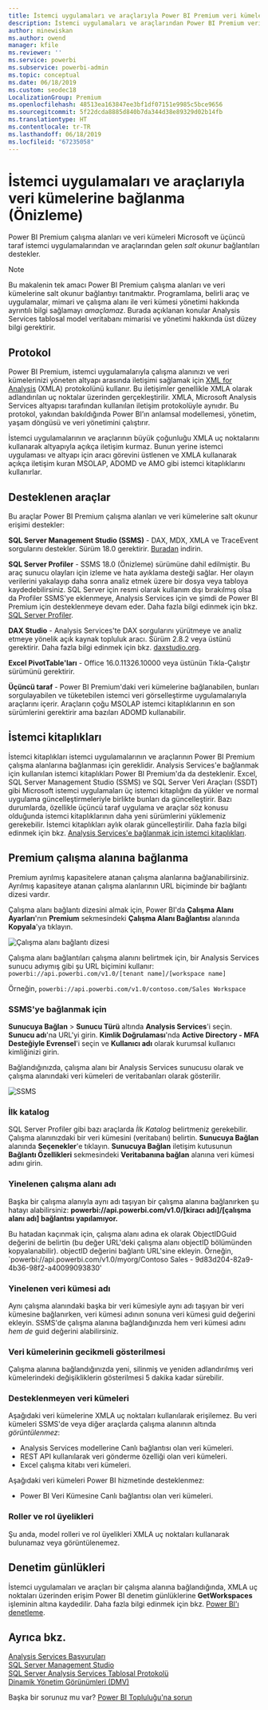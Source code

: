 ```yaml
---
title: İstemci uygulamaları ve araçlarıyla Power BI Premium veri kümelerine bağlanma (Önizleme)
description: İstemci uygulamaları ve araçlarından Power BI Premium veri kümelerine bağlanma işlemi açıklanmaktadır.
author: minewiskan
ms.author: owend
manager: kfile
ms.reviewer: ''
ms.service: powerbi
ms.subservice: powerbi-admin
ms.topic: conceptual
ms.date: 06/18/2019
ms.custom: seodec18
LocalizationGroup: Premium
ms.openlocfilehash: 48513ea163847ee3bf1df07151e9985c5bce9656
ms.sourcegitcommit: 5f22dcda8885d840b7da344d38e89329d02b14fb
ms.translationtype: HT
ms.contentlocale: tr-TR
ms.lasthandoff: 06/18/2019
ms.locfileid: "67235058"
---
```

# <a name="connect-to-datasets-with-client-applications-and-tools-preview"></a>İstemci uygulamaları ve araçlarıyla veri kümelerine bağlanma (Önizleme)

Power BI Premium çalışma alanları ve veri kümeleri Microsoft ve üçüncü taraf istemci uygulamalarından ve araçlarından gelen *salt okunur* bağlantıları destekler. 

> [!NOTE]
> Bu makalenin tek amacı Power BI Premium çalışma alanları ve veri kümelerine salt okunur bağlantıyı tanıtmaktır. Programlama, belirli araç ve uygulamalar, mimari ve çalışma alanı ile veri kümesi yönetimi hakkında ayrıntılı bilgi sağlamayı *amaçlamaz*. Burada açıklanan konular Analysis Services tablosal model veritabanı mimarisi ve yönetimi hakkında üst düzey bilgi gerektirir.

## <a name="protocol"></a>Protokol

Power BI Premium, istemci uygulamalarıyla çalışma alanınızı ve veri kümelerinizi yöneten altyapı arasında iletişimi sağlamak için [XML for Analysis](https://docs.microsoft.com/bi-reference/xmla/xml-for-analysis-xmla-reference) (XMLA) protokolünü kullanır. Bu iletişimler genellikle XMLA olarak adlandırılan uç noktalar üzerinden gerçekleştirilir. XMLA, Microsoft Analysis Services altyapısı tarafından kullanılan iletişim protokolüyle aynıdır. Bu protokol, yakından bakıldığında Power BI’ın anlamsal modellemesi, yönetim, yaşam döngüsü ve veri yönetimini çalıştırır. 

İstemci uygulamalarının ve araçlarının büyük çoğunluğu XMLA uç noktalarını kullanarak altyapıyla açıkça iletişim kurmaz. Bunun yerine istemci uygulaması ve altyapı için aracı görevini üstlenen ve XMLA kullanarak açıkça iletişim kuran MSOLAP, ADOMD ve AMO gibi istemci kitaplıklarını kullanırlar.


## <a name="supported-tools"></a>Desteklenen araçlar

Bu araçlar Power BI Premium çalışma alanları ve veri kümelerine salt okunur erişimi destekler:

**SQL Server Management Studio (SSMS)** - DAX, MDX, XMLA ve TraceEvent sorgularını destekler. Sürüm 18.0 gerektirir. [Buradan](https://docs.microsoft.com/sql/ssms/download-sql-server-management-studio-ssms) indirin. 

**SQL Server Profiler** - SSMS 18.0 (Önizleme) sürümüne dahil edilmiştir. Bu araç sunucu olayları için izleme ve hata ayıklama desteği sağlar. Her olayın verilerini yakalayıp daha sonra analiz etmek üzere bir dosya veya tabloya kaydedebilirsiniz. SQL Server için resmi olarak kullanım dışı bırakılmış olsa da Profiler SSMS'ye eklenmeye, Analysis Services için ve şimdi de Power BI Premium için desteklenmeye devam eder. Daha fazla bilgi edinmek için bkz. [SQL Server Profiler](https://docs.microsoft.com/sql/tools/sql-server-profiler/sql-server-profiler).

**DAX Studio** - Analysis Services'te DAX sorgularını yürütmeye ve analiz etmeye yönelik açık kaynak topluluk aracı. Sürüm 2.8.2 veya üstünü gerektirir. Daha fazla bilgi edinmek için bkz. [daxstudio.org](https://daxstudio.org/).

**Excel PivotTable'ları** - Office 16.0.11326.10000 veya üstünün Tıkla-Çalıştır sürümünü gerektirir.

**Üçüncü taraf** - Power BI Premium'daki veri kümelerine bağlanabilen, bunları sorgulayabilen ve tüketebilen istemci veri görselleştirme uygulamalarıyla araçlarını içerir. Araçların çoğu MSOLAP istemci kitaplıklarının en son sürümlerini gerektirir ama bazıları ADOMD kullanabilir.

## <a name="client-libraries"></a>İstemci kitaplıkları

İstemci kitaplıkları istemci uygulamalarının ve araçlarının Power BI Premium çalışma alanlarına bağlanması için gereklidir. Analysis Services'e bağlanmak için kullanılan istemci kitaplıkları Power BI Premium'da da desteklenir. Excel, SQL Server Management Studio (SSMS) ve SQL Server Veri Araçları (SSDT) gibi Microsoft istemci uygulamaları üç istemci kitaplığını da yükler ve normal uygulama güncelleştirmeleriyle birlikte bunları da güncelleştirir. Bazı durumlarda, özellikle üçüncü taraf uygulama ve araçlar söz konusu olduğunda istemci kitaplıklarının daha yeni sürümlerini yüklemeniz gerekebilir. İstemci kitaplıkları aylık olarak güncelleştirilir. Daha fazla bilgi edinmek için bkz. [Analysis Services'e bağlanmak için istemci kitaplıkları](https://docs.microsoft.com/azure/analysis-services/analysis-services-data-providers).

## <a name="connecting-to-a-premium-workspace"></a>Premium çalışma alanına bağlanma

Premium ayrılmış kapasitelere atanan çalışma alanlarına bağlanabilirsiniz. Ayrılmış kapasiteye atanan çalışma alanlarının URL biçiminde bir bağlantı dizesi vardır. 

Çalışma alanı bağlantı dizesini almak için, Power BI'da **Çalışma Alanı Ayarları**'nın **Premium** sekmesindeki **Çalışma Alanı Bağlantısı** alanında **Kopyala**'ya tıklayın.

![Çalışma alanı bağlantı dizesi](media/service-premium-connect-tools/connect-tools-workspace-connection.png)

Çalışma alanı bağlantıları çalışma alanını belirtmek için, bir Analysis Services sunucu adıymış gibi şu URL biçimini kullanır:   
`powerbi://api.powerbi.com/v1.0/[tenant name]/[workspace name]` 

Örneğin, `powerbi://api.powerbi.com/v1.0/contoso.com/Sales Workspace`

### <a name="to-connect-in-ssms"></a>SSMS'ye bağlanmak için

**Sunucuya Bağlan** > **Sunucu Türü** altında **Analysis Services**'i seçin. **Sunucu adı**'na URL'yi girin. **Kimlik Doğrulaması**'nda **Active Directory - MFA Desteğiyle Evrensel**'i seçin ve **Kullanıcı adı** olarak kurumsal kullanıcı kimliğinizi girin. 

Bağlandığınızda, çalışma alanı bir Analysis Services sunucusu olarak ve çalışma alanındaki veri kümeleri de veritabanları olarak gösterilir.  

![SSMS](media/service-premium-connect-tools/connect-tools-ssms.png)

### <a name="initial-catalog"></a>İlk katalog

SQL Server Profiler gibi bazı araçlarda *İlk Katalog* belirtmeniz gerekebilir. Çalışma alanınızdaki bir veri kümesini (veritabanı) belirtin. **Sunucuya Bağlan** alanında **Seçenekler**'e tıklayın. **Sunucuya Bağlan** iletişim kutusunun **Bağlantı Özellikleri** sekmesindeki **Veritabanına bağlan** alanına veri kümesi adını girin.

### <a name="duplicate-workspace-name"></a>Yinelenen çalışma alanı adı

Başka bir çalışma alanıyla aynı adı taşıyan bir çalışma alanına bağlanırken şu hatayı alabilirsiniz: **powerbi://api.powerbi.com/v1.0/[kiracı adı]/[çalışma alanı adı] bağlantısı yapılamıyor.**

Bu hatadan kaçınmak için, çalışma alanı adına ek olarak ObjectIDGuid değerini de belirtin (bu değer URL'deki çalışma alanı objectID bölümünden kopyalanabilir). objectID değerini bağlantı URL'sine ekleyin. Örneğin, `powerbi://api.powerbi.com/v1.0/myorg/Contoso Sales - 9d83d204-82a9-4b36-98f2-a40099093830'

### <a name="duplicate-dataset-name"></a>Yinelenen veri kümesi adı

Aynı çalışma alanındaki başka bir veri kümesiyle aynı adı taşıyan bir veri kümesine bağlanırken, veri kümesi adının sonuna veri kümesi guid değerini ekleyin. SSMS'de çalışma alanına bağlandığınızda hem veri kümesi adını *hem de* guid değerini alabilirsiniz. 

### <a name="delay-in-datasets-shown"></a>Veri kümelerinin gecikmeli gösterilmesi

Çalışma alanına bağlandığınızda yeni, silinmiş ve yeniden adlandırılmış veri kümelerindeki değişikliklerin gösterilmesi 5 dakika kadar sürebilir. 

### <a name="unsupported-datasets"></a>Desteklenmeyen veri kümeleri

Aşağıdaki veri kümelerine XMLA uç noktaları kullanılarak erişilemez. Bu veri kümeleri SSMS'de veya diğer araçlarda çalışma alanının altında *görüntülenmez*: 

- Analysis Services modellerine Canlı bağlantısı olan veri kümeleri. 
- REST API kullanılarak veri gönderme özelliği olan veri kümeleri.
- Excel çalışma kitabı veri kümeleri. 

Aşağıdaki veri kümeleri Power BI hizmetinde desteklenmez:   

- Power BI Veri Kümesine Canlı bağlantısı olan veri kümeleri.

### <a name="roles-and-role-memberships"></a>Roller ve rol üyelikleri

Şu anda, model rolleri ve rol üyelikleri XMLA uç noktaları kullanarak bulunamaz veya görüntülenemez.

## <a name="audit-logs"></a>Denetim günlükleri 

İstemci uygulamaları ve araçları bir çalışma alanına bağlandığında, XMLA uç noktaları üzerinden erişim Power BI denetim günlüklerine **GetWorkspaces** işleminin altına kaydedilir. Daha fazla bilgi edinmek için bkz. [Power BI'ı denetleme](service-admin-auditing.md).

## <a name="see-also"></a>Ayrıca bkz.

[Analysis Services Başvuruları](https://docs.microsoft.com/bi-reference/#pivot=home&panel=home-all)   
[SQL Server Management Studio](https://docs.microsoft.com/sql/ssms/sql-server-management-studio-ssms)   
[SQL Server Analysis Services Tablosal Protokolü](https://docs.microsoft.com/openspecs/sql_server_protocols/ms-ssas-t/b98ed40e-c27a-4988-ab2d-c9c904fe13cf)   
[Dinamik Yönetim Görünümleri (DMV)](https://docs.microsoft.com/sql/analysis-services/instances/use-dynamic-management-views-dmvs-to-monitor-analysis-services)   


Başka bir sorunuz mu var? [Power BI Topluluğu'na sorun](https://community.powerbi.com/)
